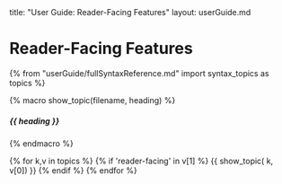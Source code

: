 <frontmatter>
  title: "User Guide: Reader-Facing Features"
  layout: userGuide.md
</frontmatter>

# Reader-Facing Features

<include src="fullSyntaxReference.md#dummy" optional />

{% from "userGuide/fullSyntaxReference.md" import syntax_topics as topics %}

{% macro show_topic(filename, heading) %}

##### {{ heading }}
<box>
<include src="syntax/{{ filename }}.mbdf#examples" />

<panel type="seamless" header="%%details...%%" >

<include src="syntax/{{ filename }}.mbdf" />
</panel>
</box>

{% endmacro %}

{% for k,v in topics %}
  {% if 'reader-facing' in v[1] %}
{{ show_topic( k, v[0]) }}
  {% endif %}
{% endfor %}
